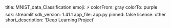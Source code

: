 title: MNIST_data_Classification
emoji: ⚡
colorFrom: gray
colorTo: purple
sdk: streamlit
sdk_version: 1.41.1
app_file: app.py
pinned: false
license: other
short_description: 'Deep Learning Project'
